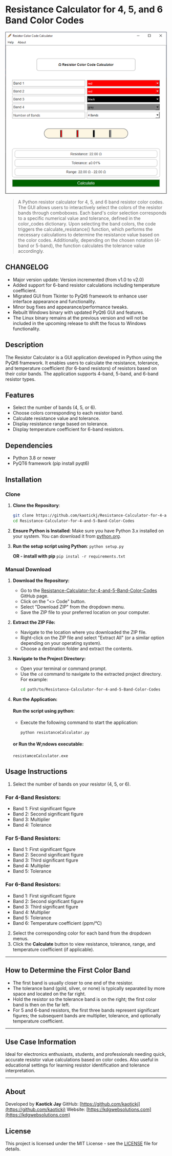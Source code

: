 # Resistance Calculator for 4, 5, and 6 Band Color Codes
![Resistance Calculator](assets/resistance.png)
 >A Python resistor calculator for 4, 5, and 6 band resistor color codes. The GUI allows users to interactively select the colors of the resistor bands through comboboxes. Each band's color selection corresponds to a specific numerical value and tolerance, defined in the color_codes dictionary.  Upon selecting the band colors, the code triggers the calculate_resistance() function, which performs the necessary calculations to determine the resistance value based on the color codes. Additionally, depending on the chosen notation (4-band or 5-band), the function calculates the tolerance value accordingly.

## CHANGELOG 
 - Major version update: Version incremented (from v1.0 to v2.0)
 - Added support for 6-band resistor calculations including temperature coefficient.
 - Migrated GUI from Tkinter to PyQt6 framework to enhance user interface appearance and functionality.
 - Minor bug fixes and appearance/performance tweaks.
 - Rebuilt Windows binary with updated PyQt6 GUI and features.
 - The Linux binary remains at the previous version and will not be included in the upcoming release to shift the focus to Windows functionality.

## Description
The Resistor Calculator is a GUI application developed in Python using the PyQt6 framework. It enables users to calculate the resistance, tolerance, and temperature coefficient (for 6-band resistors) of resistors based on their color bands. The application supports 4-band, 5-band, and 6-band resistor types.

## Features
 - Select the number of bands (4, 5, or 6).
 - Choose colors corresponding to each resistor band.
 - Calculate resistance value and tolerance.
 - Display resistance range based on tolerance.
 - Display temperature coefficient for 6-band resistors.

## Dependencies
- Python 3.8 or newer
- PyQT6 framework (pip install pyqt6)

## Installation

### Clone
1. **Clone the Repository**:
   ```bash
   git clone https://github.com/kaotickj/Resistance-Calculator-for-4-and-5-Band-Color-Codes.git
   cd Resistance-Calculator-for-4-and-5-Band-Color-Codes
   ```

2. **Ensure Python is Installed**:
   Make sure you have Python 3.x installed on your system. You can download it from [python.org](https://www.python.org/downloads/).

3. **Run the setup script using Python**:
   `python setup.py`
   
   **OR - install with pip**
   `pip instal -r requirements.txt`
   
### Manual Download

1. **Download the Repository:**
   - Go to the [Resistance-Calculator-for-4-and-5-Band-Color-Codes](https://github.com/kaotickj/Resistance-Calculator-for-4-and-5-Band-Color-Codes) GitHub page.
   - Click on the "<> Code" button.
   - Select "Download ZIP" from the dropdown menu.
   - Save the ZIP file to your preferred location on your computer.

2. **Extract the ZIP File:**
   - Navigate to the location where you downloaded the ZIP file.
   - Right-click on the ZIP file and select "Extract All" (or a similar option depending on your operating system).
   - Choose a destination folder and extract the contents.

3. **Navigate to the Project Directory:**
   - Open your terminal or command prompt.
   - Use the `cd` command to navigate to the extracted project directory. For example:
     ```bash
     cd path/to/Resistance-Calculator-for-4-and-5-Band-Color-Codes
     ```

4. **Run the Application:**

	#### Run the script using python:
   - Execute the following command to start the application:
     ```bash
     python resistanceCalculator.py
     ```
	#### or Run the W;ndows executable:
	`resistamceCalculator.exe`
## Usage Instructions

1. Select the number of bands on your resistor (4, 5, or 6).

### For 4-Band Resistors:

* Band 1: First significant figure
* Band 2: Second significant figure
* Band 3: Multiplier
* Band 4: Tolerance

### For 5-Band Resistors:

* Band 1: First significant figure
* Band 2: Second significant figure
* Band 3: Third significant figure
* Band 4: Multiplier
* Band 5: Tolerance

### For 6-Band Resistors:

* Band 1: First significant figure
* Band 2: Second significant figure
* Band 3: Third significant figure
* Band 4: Multiplier
* Band 5: Tolerance
* Band 6: Temperature coefficient (ppm/°C)

2. Select the corresponding color for each band from the dropdown menus.
3. Click the **Calculate** button to view resistance, tolerance, range, and temperature coefficient (if applicable).

---

## How to Determine the First Color Band

* The first band is usually closer to one end of the resistor.
* The tolerance band (gold, silver, or none) is typically separated by more space and located on the far right.
* Hold the resistor so the tolerance band is on the right; the first color band is then on the far left.
* For 5 and 6-band resistors, the first three bands represent significant figures; the subsequent bands are multiplier, tolerance, and optionally temperature coefficient.

---

## Use Case Information

Ideal for electronics enthusiasts, students, and professionals needing quick, accurate resistor value calculations based on color codes. Also useful in educational settings for learning resistor identification and tolerance interpretation.

---

## About

Developed by **Kaotick Jay**
GitHub: [https://github.com/kaotickj](https://github.com/kaotickj)
Website: [https://kdgwebsolutions.com](https://kdgwebsolutions.com)

## License
This project is licensed under the MIT License - see the [LICENSE](LICENSE) file for details.
